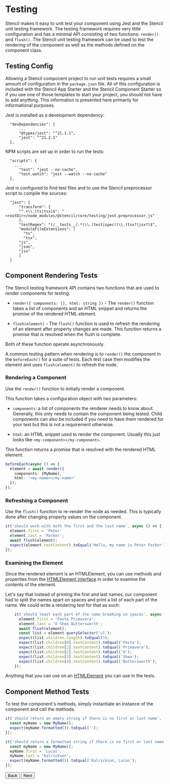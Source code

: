 # Testing

Stencil makes it easy to unit test your component using Jest and the Stencil unit testing framework.
The testing framework requires very little configuration and has a minimal API consisting of two functions:
`render()` and `flush()`. The Stencil unit testing framework can be used to test the rendering of the component
as well as the methods defined on the component class.

## Testing Config

Allowing a Stencil component project to run unit tests requires a small amount of configuration in the `package.json`
file. All of this configuration is included with the Stencil App Starter and the Stencil Component Starter so if you
use one of those templates to start your project, you should not have to add anything. This information is presented
here primarily for informational purposes.

Jest is installed as a development dependency:

```
  "devDependencies": {
	  ...
	  "@types/jest": "^21.1.1",
	  "jest": "^21.2.1"
  },
```

NPM scripts are set up in order to run the tests:

```
  "scripts": {
  	...
	  "test": "jest --no-cache",
	  "test.watch": "jest --watch --no-cache"
  },
```

Jest is configured to find test files and to use the Stencil preprocessor script to compile the sources:

```
  "jest": {
	  "transform": {
  	  "^.+\\.(ts|tsx)$": "<rootDir>/node_modules/@stencil/core/testing/jest.preprocessor.js"
	  },
	  "testRegex": "(/__tests__/.*|\\.(test|spec))\\.(tsx?|jsx?)$",
	  "moduleFileExtensions": [
    	"ts",
    	"tsx",
  	  "js",
  	  "json",
  	  "jsx"
	  ]
  }
```

## Component Rendering Tests

The Stencil testing framework API contains two functions that are used to render components for testing:

- `render({ components: [], html: string })` - The `render()` function takes a list of components and an HTML snippet
and returns the promise of the rendered HTML element.

- `flush(element)` - The `flush()` function is used to refresh the rendering of an element after property changes are made.
This function returns a promise that is resolved when the flush is complete.

Both of these function operate asynchronously.

A common testing pattern when rendering is to `render()` the component in the `beforeEach()` for a suite of tests. Each
test case then modifies the element and uses `flush(element)` to refresh the node.

### Rendering a Component

Use the `render()` function to initially render a component.

This function takes a configuration object with two parameters:

- `components`: a list of components the renderer needs to know about. Generally, this only needs to contain the
component being tested. Child components can also be included if you need to have them rendered for your test
but this is not a requirement otherwise.

- `html`: an HTML snippet used to render the component. Usually this just looks like `<my-component></my-component>`.

This function returns a promise that is resolved with the rendered HTML element.

```ts
beforeEach(async () => {
  element = await render({
    components: [MyName],
    html: '<my-name></my-name>'
  });
});
```

### Refreshing a Component

Use the `flush()` function to re-render the node as needed. This is typically done after changing property values
on the component.

```ts
it('should work with both the first and the last name', async () => {
  element.first = 'Peter'
  element.last = 'Parker';
  await flush(element);
  expect(element.textContent).toEqual('Hello, my name is Peter Parker');
});
```

### Examining the Element

Since the rendered element is an HTMLElement, you can use methods and properties from the
[HTMLElement interface](https://developer.mozilla.org/en-US/docs/Web/API/HTMLElement) in order to examine the
contents of the element.

Let's say that instead of printing the first and last names, our component had to split the names apart on spaces
and print a list of each part of the name. We could write a rendering test for that as such:

```ts
    it('should least each part of the name breaking on spaces', async () => {
      element.first = 'Pasta Primavera';
      element.last = 'O Shea Buttersworth';
      await flush(element);
      const list = element.querySelector('ul');
      expect(list.children.length).toEqual(5);
      expect(list.children[0].textContent).toEqual('Pasta');
      expect(list.children[1].textContent).toEqual('Primavera');
      expect(list.children[2].textContent).toEqual('O');
      expect(list.children[3].textContent).toEqual('Shea');
      expect(list.children[4].textContent).toEqual('Buttersworth');
    });
```

Anything that you can use on an [HTMLElement](https://developer.mozilla.org/en-US/docs/Web/API/HTMLElement) you can use in the tests.

## Component Method Tests

To test the component's methods, simply instantiate an instance of the component and call the methods.

```ts
it('should return an empty string if there is no first or last name', () => {
  const myName = new MyName();
  expect(myName.formatted()).toEqual('');
});
```

```ts
it('should return a formatted string if there is no first or last name', () => {
  const myName = new MyName();
  myName.first = 'Lucas';
  myName.last = 'Kalrickson';
  expect(myName.formatted()).toEqual('Kalrickson, Lucas');
});
```

<stencil-route-link url="/docs/handling-arrays" router="#router" custom="true">
  <button class="backButton">
    Back
  </button>
</stencil-route-link>

<stencil-route-link url="/docs/stencil-config" custom="true">
  <button class="nextButton">
    Next
  </button>
</stencil-route-link>
